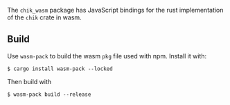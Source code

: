 The `chik_wasm` package has JavaScript bindings for the rust implementation of the `chik` crate in wasm.

## Build

Use `wasm-pack` to build the wasm `pkg` file used with npm. Install it with:

```
$ cargo install wasm-pack --locked
```

Then build with

```
$ wasm-pack build --release
```
